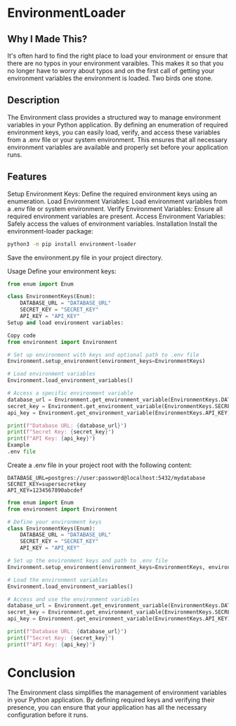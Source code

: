 # EnvironmentLoader

## Why I Made This?
It's often hard to find the right place to load your environment or ensure that there are no typos in your environment varaibles. This makes it so that you no longer have to worry about typos and on the first call of getting your environment variables the environment is loaded. Two birds one stone.

## Description
The Environment class provides a structured way to manage environment variables in your Python application. By defining an enumeration of required environment keys, you can easily load, verify, and access these variables from a .env file or your system environment. This ensures that all necessary environment variables are available and properly set before your application runs.

## Features
Setup Environment Keys: Define the required environment keys using an enumeration.
Load Environment Variables: Load environment variables from a .env file or system environment.
Verify Environment Variables: Ensure all required environment variables are present.
Access Environment Variables: Safely access the values of environment variables.
Installation
Install the environment-loader package:

```bash
python3 -m pip install environment-loader
```

Save the environment.py file in your project directory.

Usage
Define your environment keys:

```python
from enum import Enum

class EnvironmentKeys(Enum):
    DATABASE_URL = "DATABASE_URL"
    SECRET_KEY = "SECRET_KEY"
    API_KEY = "API_KEY"
Setup and load environment variables:
```

```python
Copy code
from environment import Environment

# Set up environment with keys and optional path to .env file
Environment.setup_environment(environment_keys=EnvironmentKeys)

# Load environment variables
Environment.load_environment_variables()

# Access a specific environment variable
database_url = Environment.get_environment_variable(EnvironmentKeys.DATABASE_URL)
secret_key = Environment.get_environment_variable(EnvironmentKeys.SECRET_KEY)
api_key = Environment.get_environment_variable(EnvironmentKeys.API_KEY)

print(f"Database URL: {database_url}")
print(f"Secret Key: {secret_key}")
print(f"API Key: {api_key}")
Example
.env file
```
Create a .env file in your project root with the following content:

```env
DATABASE_URL=postgres://user:password@localhost:5432/mydatabase
SECRET_KEY=supersecretkey
API_KEY=1234567890abcdef
```


```python
from enum import Enum
from environment import Environment

# Define your environment keys
class EnvironmentKeys(Enum):
    DATABASE_URL = "DATABASE_URL"
    SECRET_KEY = "SECRET_KEY"
    API_KEY = "API_KEY"

# Set up the environment keys and path to .env file
Environment.setup_environment(environment_keys=EnvironmentKeys, environment_path=".env")

# Load the environment variables
Environment.load_environment_variables()

# Access and use the environment variables
database_url = Environment.get_environment_variable(EnvironmentKeys.DATABASE_URL)
secret_key = Environment.get_environment_variable(EnvironmentKeys.SECRET_KEY)
api_key = Environment.get_environment_variable(EnvironmentKeys.API_KEY)

print(f"Database URL: {database_url}")
print(f"Secret Key: {secret_key}")
print(f"API Key: {api_key}")
```


# Conclusion
The Environment class simplifies the management of environment variables in your Python application. By defining required keys and verifying their presence, you can ensure that your application has all the necessary configuration before it runs.





